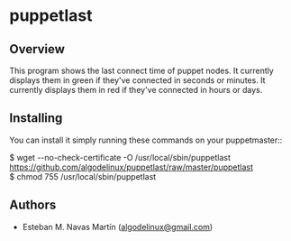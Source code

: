 puppetlast
==========

Overview
--------

This program shows the last connect time of puppet nodes. 
It currently displays them in green if they've connected in seconds or minutes.
It currently displays them in red if they've connected in hours or days.

Installing
----------

You can install it simply running these commands on your puppetmaster::

   $ wget --no-check-certificate -O /usr/local/sbin/puppetlast https://github.com/algodelinux/puppetlast/raw/master/puppetlast  
   $ chmod 755 /usr/local/sbin/puppetlast 


## Authors

- Esteban M. Navas Martín (algodelinux@gmail.com)
